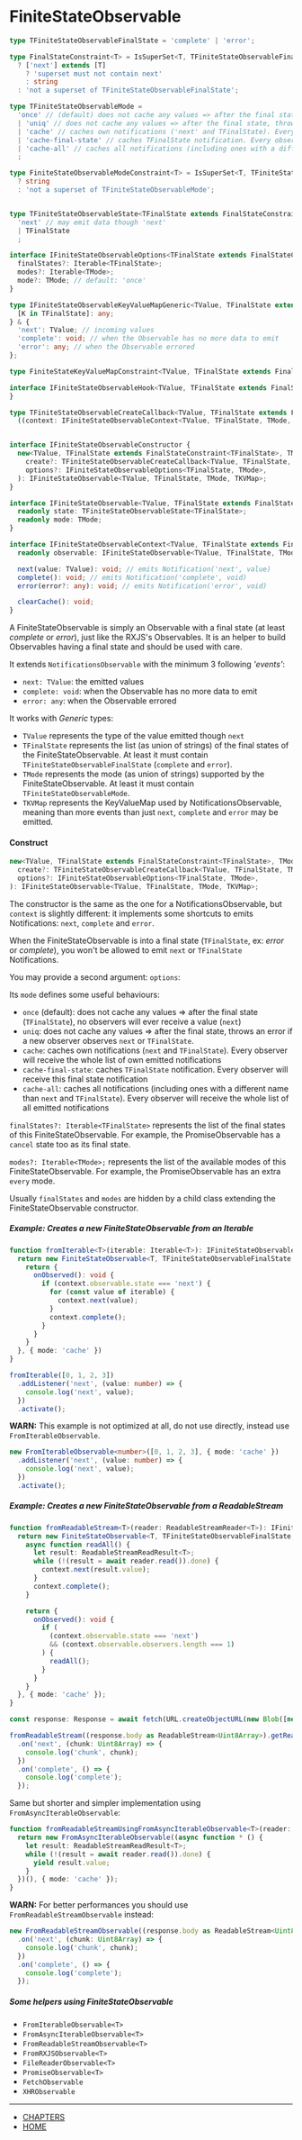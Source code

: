 # FiniteStateObservable

```ts
type TFiniteStateObservableFinalState = 'complete' | 'error';

type FinalStateConstraint<T> = IsSuperSet<T, TFiniteStateObservableFinalState> extends true
  ? ['next'] extends [T]
    ? 'superset must not contain next'
    : string
  : 'not a superset of TFiniteStateObservableFinalState';

type TFiniteStateObservableMode =
  'once' // (default) does not cache any values => after the final state (TFinalState), no observers will ever receive a value ('next')
  | 'uniq' // does not cache any values => after the final state, throws an error if a new observer observes 'next' or TFinalState.
  | 'cache' // caches own notifications ('next' and TFinalState). Every observer will receive the whole list of own emitted notifications
  | 'cache-final-state' // caches TFinalState notification. Every observer will receive this final state notification
  | 'cache-all' // caches all notifications (including ones with a different name than 'next', and TFinalState). Every observer will receive the whole list of all emitted notifications
  ;

type FiniteStateObservableModeConstraint<T> = IsSuperSet<T, TFiniteStateObservableMode> extends true
  ? string
  : 'not a superset of TFiniteStateObservableMode';


type TFiniteStateObservableState<TFinalState extends FinalStateConstraint<TFinalState>> =
  'next' // may emit data though 'next'
  | TFinalState
  ;

interface IFiniteStateObservableOptions<TFinalState extends FinalStateConstraint<TFinalState>, TMode extends FiniteStateObservableModeConstraint<TMode>> {
  finalStates?: Iterable<TFinalState>;
  modes?: Iterable<TMode>;
  mode?: TMode; // default: 'once'
}

type IFiniteStateObservableKeyValueMapGeneric<TValue, TFinalState extends FinalStateConstraint<TFinalState>> = {
  [K in TFinalState]: any;
} & {
  'next': TValue; // incoming values
  'complete': void; // when the Observable has no more data to emit
  'error': any; // when the Observable errored
};

type FiniteStateKeyValueMapConstraint<TValue, TFinalState extends FinalStateConstraint<TFinalState>, TKVMap extends object> = KeyValueMapConstraint<TKVMap, IFiniteStateObservableKeyValueMapGeneric<TValue, TFinalState>>;

interface IFiniteStateObservableHook<TValue, TFinalState extends FinalStateConstraint<TFinalState>, TKVMap extends FiniteStateKeyValueMapConstraint<TValue, TFinalState, TKVMap>> extends TNotificationsObservableHook<TKVMap> {
}

type TFiniteStateObservableCreateCallback<TValue, TFinalState extends FinalStateConstraint<TFinalState>, TMode extends FiniteStateObservableModeConstraint<TMode>, TKVMap extends FiniteStateKeyValueMapConstraint<TValue, TFinalState, TKVMap>> =
  ((context: IFiniteStateObservableContext<TValue, TFinalState, TMode, TKVMap>) => (IFiniteStateObservableHook<TValue, TFinalState, TKVMap> | void));


interface IFiniteStateObservableConstructor {
  new<TValue, TFinalState extends FinalStateConstraint<TFinalState>, TMode extends FiniteStateObservableModeConstraint<TMode>, TKVMap extends FiniteStateKeyValueMapConstraint<TValue, TFinalState, TKVMap>>(
    create?: TFiniteStateObservableCreateCallback<TValue, TFinalState, TMode, TKVMap>,
    options?: IFiniteStateObservableOptions<TFinalState, TMode>,
  ): IFiniteStateObservable<TValue, TFinalState, TMode, TKVMap>;
}

interface IFiniteStateObservable<TValue, TFinalState extends FinalStateConstraint<TFinalState>, TMode extends FiniteStateObservableModeConstraint<TMode>, TKVMap extends FiniteStateKeyValueMapConstraint<TValue, TFinalState, TKVMap>> extends INotificationsObservable<TKVMap> {
  readonly state: TFiniteStateObservableState<TFinalState>;
  readonly mode: TMode;
}
```


```ts
interface IFiniteStateObservableContext<TValue, TFinalState extends FinalStateConstraint<TFinalState>, TMode extends FiniteStateObservableModeConstraint<TMode>, TKVMap extends FiniteStateKeyValueMapConstraint<TValue, TFinalState, TKVMap>> extends INotificationsObservableContext<TKVMap> {
  readonly observable: IFiniteStateObservable<TValue, TFinalState, TMode, TKVMap>;

  next(value: TValue): void; // emits Notification('next', value)
  complete(): void; // emits Notification('complete', void)
  error(error?: any): void; // emits Notification('error', void)

  clearCache(): void;
}
```

A FiniteStateObservable is simply an Observable with a final state (at least *complete* or *error*), just like the RXJS's Observables. 
It is an helper to build Observables having a final state and should be used with care.

It extends `NotificationsObservable` with the minimum 3 following *'events'*:
- `next: TValue`: the emitted values
- `complete: void`: when the Observable has no more data to emit
- `error: any`: when the Observable errored

It works with *Generic* types:
- `TValue` represents the type of the value emitted though `next`
- `TFinalState` represents the list (as union of strings) of the final states of the FiniteStateObservable. At least it must contain `TFiniteStateObservableFinalState` (`complete` and `error`).
- `TMode` represents the mode (as union of strings) supported by the FiniteStateObservable. At least it must contain `TFiniteStateObservableMode`.
- `TKVMap` represents the KeyValueMap used by NotificationsObservable, meaning than more events than just `next`, `complete` and `error` may be emitted.


#### Construct
```ts
new<TValue, TFinalState extends FinalStateConstraint<TFinalState>, TMode extends FiniteStateObservableModeConstraint<TMode>, TKVMap extends FiniteStateKeyValueMapConstraint<TValue, TFinalState, TKVMap>>(
  create?: TFiniteStateObservableCreateCallback<TValue, TFinalState, TMode, TKVMap>,
  options?: IFiniteStateObservableOptions<TFinalState, TMode>,
): IFiniteStateObservable<TValue, TFinalState, TMode, TKVMap>;
```

The constructor is the same as the one for a NotificationsObservable, but `context` is slightly different:
it implements some shortcuts to emits Notifications: `next`, `complete` and `error`.

When the FiniteStateObservable is into a final state (`TFinalState`, ex: *error* or *complete*), you won't be allowed to emit `next` or `TFinalState` Notifications.

You may provide a second argument: `options`:

Its `mode` defines some useful behaviours:
- `once` (default): does not cache any values => after the final state (`TFinalState`), no observers will ever receive a value (`next`)
- `uniq`: does not cache any values => after the final state, throws an error if a new observer observes `next` or `TFinalState`.
- `cache`: caches own notifications (`next` and `TFinalState`). Every observer will receive the whole list of own emitted notifications
- `cache-final-state`: caches `TFinalState` notification. Every observer will receive this final state notification
- `cache-all`: caches all notifications (including ones with a different name than `next` and `TFinalState`). Every observer will receive the whole list of all emitted notifications

`finalStates?: Iterable<TFinalState>` represents the list of the final states of this FiniteStateObservable.
For example, the PromiseObservable has a `cancel` state too as its final state.

`modes?: Iterable<TMode>;` represents the list of the available modes of this FiniteStateObservable.
For example, the PromiseObservable has an extra `every` mode.

Usually `finalStates` and `modes` are hidden by a child class extending the FiniteStateObservable constructor.


##### Example: Creates a new FiniteStateObservable from an Iterable
```ts
function fromIterable<T>(iterable: Iterable<T>): IFiniteStateObservable<T, TFiniteStateObservableFinalState, TFiniteStateObservableMode, IFiniteStateObservableKeyValueMapGeneric<T, TFiniteStateObservableFinalState>> {
  return new FiniteStateObservable<T, TFiniteStateObservableFinalState, TFiniteStateObservableMode, IFiniteStateObservableKeyValueMapGeneric<T, TFiniteStateObservableFinalState>>((context) => {
    return {
      onObserved(): void {
        if (context.observable.state === 'next') {
          for (const value of iterable) {
            context.next(value);
          }
          context.complete();
        }
      }
    }
  }, { mode: 'cache' })
}

fromIterable([0, 1, 2, 3])
  .addListener('next', (value: number) => {
    console.log('next', value);
  })
  .activate();
```

**WARN:** This example is not optimized at all, do not use directly, instead use `FromIterableObservable`.
```ts
new FromIterableObservable<number>([0, 1, 2, 3], { mode: 'cache' })
  .addListener('next', (value: number) => {
    console.log('next', value);
  })
  .activate();
```

##### Example: Creates a new FiniteStateObservable from a ReadableStream
```ts
function fromReadableStream<T>(reader: ReadableStreamReader<T>): IFiniteStateObservable<T, TFiniteStateObservableFinalState, TFiniteStateObservableMode, IFiniteStateObservableKeyValueMapGeneric<T, TFiniteStateObservableFinalState>> {
  return new FiniteStateObservable<T, TFiniteStateObservableFinalState, TFiniteStateObservableMode, IFiniteStateObservableKeyValueMapGeneric<T, TFiniteStateObservableFinalState>>((context) => {
    async function readAll() {
      let result: ReadableStreamReadResult<T>;
      while (!(result = await reader.read()).done) {
        context.next(result.value);
      }
      context.complete();
    }

    return {
      onObserved(): void {
        if (
          (context.observable.state === 'next')
          && (context.observable.observers.length === 1)
        ) {
          readAll();
        }
      }
    }
  }, { mode: 'cache' });
}

const response: Response = await fetch(URL.createObjectURL(new Blob([new Uint8Array(1e6)])));

fromReadableStream((response.body as ReadableStream<Uint8Array>).getReader())
  .on('next', (chunk: Uint8Array) => {
    console.log('chunk', chunk);
  })
  .on('complete', () => {
    console.log('complete');
  });

```

Same but shorter and simpler implementation using `FromAsyncIterableObservable`:
```ts
function fromReadableStreamUsingFromAsyncIterableObservable<T>(reader: ReadableStreamReader<T>): IFiniteStateObservable<T, TFiniteStateObservableFinalState, TFiniteStateObservableMode, IFiniteStateObservableKeyValueMapGeneric<T, TFiniteStateObservableFinalState>> {
  return new FromAsyncIterableObservable((async function * () {
    let result: ReadableStreamReadResult<T>;
    while (!(result = await reader.read()).done) {
      yield result.value;
    }
  })(), { mode: 'cache' });
}
```

**WARN:** For better performances you should use `FromReadableStreamObservable` instead:
```ts
new FromReadableStreamObservable((response.body as ReadableStream<Uint8Array>).getReader())
  .on('next', (chunk: Uint8Array) => {
    console.log('chunk', chunk);
  })
  .on('complete', () => {
    console.log('complete');
  });
```

##### Some helpers using FiniteStateObservable

- `FromIterableObservable<T>`
- `FromAsyncIterableObservable<T>`
- `FromReadableStreamObservable<T>`
- `FromRXJSObservable<T>`
- `FileReaderObservable<T>`
- `PromiseObservable<T>`
- `FetchObservable`
- `XHRObservable`


---
- [CHAPTERS](README.md)
- [HOME](../README.md)

